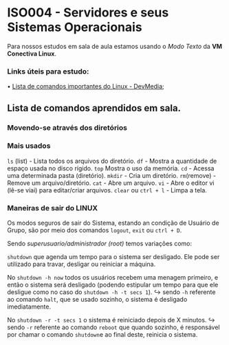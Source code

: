 # ISO004 - Servidores e seus Sistemas Operacionais
Para nossos estudos em sala de aula estamos usando o *Modo Texto* da **VM Conectiva Linux**.

### Links úteis para estudo:

• [Lista de comandos importantes do Linux - DevMedia](https://www.devmedia.com.br/comandos-importantes-linux/23893);



## Lista de comandos aprendidos em sala.


### Movendo-se através dos diretórios



### Mais usados
`ls` (list) - Lista todos os arquivos do diretório.
`df` -  Mostra a quantidade de espaço usada no disco rígido.
`top` Mostra o uso da memória.
`cd` - Acessa uma determinada pasta (diretório).
`mkdir` - Cria um diretório.
`rm`(remove) - Remove um arquivo/diretório.
`cat` - Abre um arquivo.
`vi` - Abre o editor vi (lê-se viai) para editar/criar arquivos.
`clear` ou `ctrl + l` - Limpa a tela.






### Maneiras de sair do LINUX

Os modos seguros de sair do Sistema, estando an condição de Usuário de Grupo, são por meio dos comandos `logout`, `exit` ou `ctrl + D`.

Sendo *superusuario/administrador (root)* temos variações como:

`shutdown` que agenda um tempo para o sistema ser desligado. Ele pode ser utilizado para travar, desligar ou reiniciar a máquina.

No `shutdown -h now` todos os usuários recebem uma menagem primeiro, e então o sistema será desligado (podendo estipular um tempo para que ele desligue como no caso do `shutdown -h -t secs 1`).
↪ sendo `-h` referente ao comando `halt`, que se usado sozinho, o sistema é desligado imediatamente.


No `shutdown -r -t secs 1` o sistema é reiniciado depois de X minutos.
↪ sendo `-r` referente ao comando `reboot` que quando sozinho, é responsável por chamar o comando `shutdown`e ao final deste, reinicia o sistema.